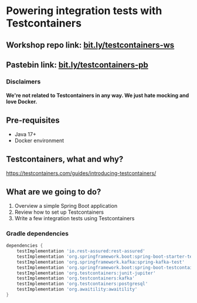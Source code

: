 # Powering integration tests with Testcontainers
## Workshop repo link: [bit.ly/testcontainers-ws](https://bit.ly/testcontainers-ws)
## Pastebin link: [bit.ly/testcontainers-pb](https://bit.ly/testcontainers-pb)
### Disclaimers
#### We're not related to Testcontainers in any way. We just hate mocking and love Docker.

## Pre-requisites
* Java 17+
* Docker environment

## Testcontainers, what and why?
https://testcontainers.com/guides/introducing-testcontainers/

## What are we going to do?
1. Overview a simple Spring Boot application
2. Review how to set up Testcontainers
3. Write a few integration tests using Testcontainers

### Gradle dependencies
```groovy
dependencies {
    testImplementation 'io.rest-assured:rest-assured'
    testImplementation 'org.springframework.boot:spring-boot-starter-test'
    testImplementation 'org.springframework.kafka:spring-kafka-test'
    testImplementation 'org.springframework.boot:spring-boot-testcontainers'
    testImplementation 'org.testcontainers:junit-jupiter'
    testImplementation 'org.testcontainers:kafka'
    testImplementation 'org.testcontainers:postgresql'
    testImplementation 'org.awaitility:awaitility'
}
```